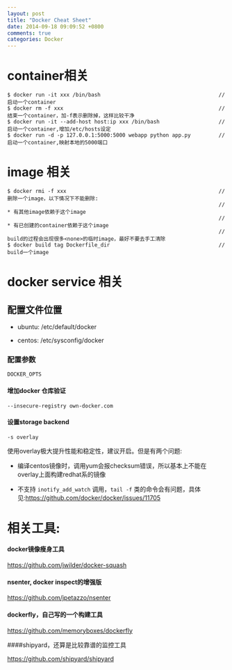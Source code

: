 ```yaml
---
layout: post
title: "Docker Cheat Sheet"
date: 2014-09-18 09:09:52 +0800
comments: true
categories: Docker
---
```


# container相关

```
$ docker run -it xxx /bin/bash                                      // 启动一个container
$ docker rm -f xxx                                                  // 结束一个container，加-f表示删除掉，这样比较干净
$ docker run -it --add-host host:ip xxx /bin/bash                   // 启动一个container,增加/etc/hosts设定
$ docker run -d -p 127.0.0.1:5000:5000 webapp python app.py         // 启动一个container,映射本地的5000端口
```

# image 相关

```
$ docker rmi -f xxx                                                 // 删除一个image，以下情况下不能删除:
                                                                    // * 有其他image依赖于这个image
                                                                    // * 有已创建的container依赖于这个image
                                                                    // build的过程会出现很多<none>的临时image，最好不要去手工清除
$ docker build tag Dockerfile_dir                                   // build一个image
```

# docker service 相关

## 配置文件位置

* ubuntu: /etc/default/docker

* centos: /etc/sysconfig/docker

### 配置参数

    DOCKER_OPTS

#### 增加docker 仓库验证

    --insecure-registry own-docker.com

#### 设置storage backend

    -s overlay

使用overlay极大提升性能和稳定性，建议开启。但是有两个问题:

* 编译centos镜像时，调用yum会报checksum错误，所以基本上不能在overlay上面构建redhat系的镜像

* 不支持 `inotify_add_watch` 调用，`tail -f` 类的命令会有问题，具体见:https://github.com/docker/docker/issues/11705

# 相关工具:

#### docker镜像瘦身工具

https://github.com/jwilder/docker-squash

#### nsenter, docker inspect的增强版

https://github.com/jpetazzo/nsenter


#### dockerfly，自己写的一个构建工具

https://github.com/memoryboxes/dockerfly

####shipyard，还算是比较靠谱的监控工具

https://github.com/shipyard/shipyard



